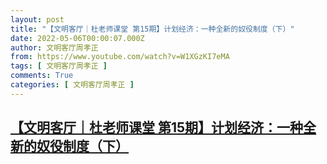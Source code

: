 ```yaml
---
layout: post
title: "【文明客厅｜杜老师课堂 第15期】计划经济：一种全新的奴役制度（下）"
date: 2022-05-06T00:00:07.000Z
author: 文明客厅周孝正
from: https://www.youtube.com/watch?v=W1XGzKI7eMA
tags: [ 文明客厅周孝正 ]
comments: True
categories: [ 文明客厅周孝正 ]
---
```

<!--1651795207000-->
[【文明客厅｜杜老师课堂 第15期】计划经济：一种全新的奴役制度（下）](https://www.youtube.com/watch?v=W1XGzKI7eMA)
------

<div>

</div>
